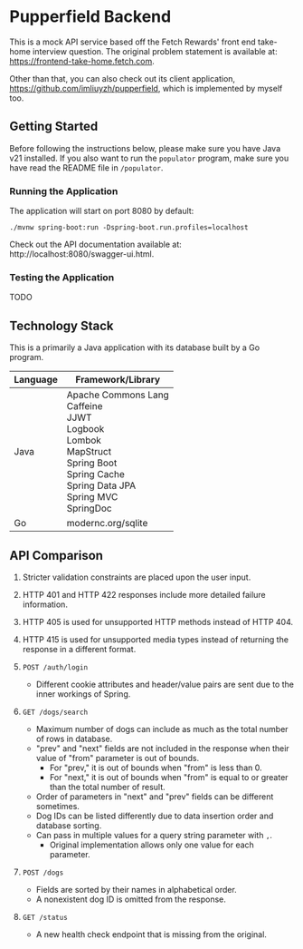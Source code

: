 # Pupperfield Backend

This is a mock API service based off the Fetch Rewards' front end take-home interview question.
The original problem statement is available at: https://frontend-take-home.fetch.com.

Other than that, you can also check out its client application, https://github.com/imliuyzh/pupperfield,
which is implemented by myself too.

## Getting Started

Before following the instructions below, please make sure you have Java v21 installed. If you
also want to run the `populator` program, make sure you have read the README file in `/populator`.

### Running the Application

The application will start on port 8080 by default:

```
./mvnw spring-boot:run -Dspring-boot.run.profiles=localhost
```

Check out the API documentation available at: http://localhost:8080/swagger-ui.html.

### Testing the Application

TODO

## Technology Stack

This is a primarily a Java application with its database built by a Go program.

| Language | Framework/Library                                                                                                                                                          |
|----------|----------------------------------------------------------------------------------------------------------------------------------------------------------------------------|
| Java     | Apache Commons Lang <br> Caffeine <br> JJWT <br> Logbook <br> Lombok <br> MapStruct <br> Spring Boot <br> Spring Cache <br> Spring Data JPA <br> Spring MVC <br> SpringDoc |
| Go       | modernc.org/sqlite                                                                                                                                                         |

## API Comparison

1. Stricter validation constraints are placed upon the user input. 
2. HTTP 401 and HTTP 422 responses include more detailed failure information.
3. HTTP 405 is used for unsupported HTTP methods instead of HTTP 404.
4. HTTP 415 is used for unsupported media types instead of returning the response in a different format.

5. `POST /auth/login`
   - Different cookie attributes and header/value pairs are sent due to the inner workings of Spring.

6. `GET /dogs/search`
   - Maximum number of dogs can include as much as the total number of rows in database.
   - "prev" and "next" fields are not included in the response when their value of "from" parameter is out of bounds.
     - For "prev," it is out of bounds when "from" is less than 0.
     - For "next," it is out of bounds when "from" is equal to or greater than the total number of result.
   - Order of parameters in "next" and "prev" fields can be different sometimes.
   - Dog IDs can be listed differently due to data insertion order and database sorting.
   - Can pass in multiple values for a query string parameter with `,`.
     - Original implementation allows only one value for each parameter. 

7. `POST /dogs`
   - Fields are sorted by their names in alphabetical order.
   - A nonexistent dog ID is omitted from the response.

8. `GET /status`
   - A new health check endpoint that is missing from the original.
